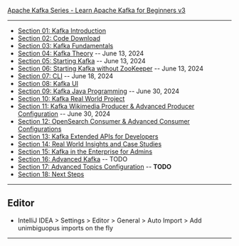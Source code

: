 [Apache Kafka Series - Learn Apache Kafka for Beginners v3](https://www.udemy.com/course/apache-kafka/?couponCode=LEADERSALE24A)

***

* [Section 01: Kafka Introduction](https://github.com/muarshad01/Apache_Kafka_for_Beginners_v3/blob/main/section_01.md)
* [Section 02: Code Download](https://github.com/muarshad01/Apache_Kafka_for_Beginners_v3/blob/main/section_02.md)
* [Section 03: Kafka Fundamentals](https://github.com/muarshad01/Apache_Kafka_for_Beginners_v3/blob/main/section_03.md)
* [Section 04: Kafka Theory](https://github.com/muarshad01/Apache_Kafka_for_Beginners_v3/blob/main/section_04.md) -- June 13, 2024
* [Section 05: Starting Kafka](https://github.com/muarshad01/Apache_Kafka_for_Beginners_v3/blob/main/section_05.md) -- June 13, 2024
* [Section 06: Starting Kafka without ZooKeeper](https://github.com/muarshad01/Apache_Kafka_for_Beginners_v3/blob/main/section_06.md) -- June 13, 2024
* [Section 07: CLI](https://github.com/muarshad01/Apache_Kafka_for_Beginners_v3/blob/main/section_07.md) -- June 18, 2024
* [Section 08: Kafka UI](https://github.com/muarshad01/Apache_Kafka_for_Beginners_v3/blob/main/section_08.md)
* [Section 09: Kafka Java Programming](https://github.com/muarshad01/Apache_Kafka_for_Beginners_v3/blob/main/section_09.md) -- June 30, 2024
* [Section 10: Kafka Real World Project](https://github.com/muarshad01/Apache_Kafka_for_Beginners_v3/blob/main/section_10.md)
* [Section 11: Kafka Wikimedia Producer & Advanced Producer Configuration](https://github.com/muarshad01/Apache_Kafka_for_Beginners_v3/blob/main/section_11.md) -- June 30, 2024
* [Section 12: OpenSearch Consumer & Advanced Consumer Configurations]()
* [Section 13: Kafka Extended APIs for Developers]()
* [Section 14: Real World Insights and Case Studies]()
* [Section 15: Kafka in the Enterprise for Admins]()
* [Section 16: Advanced Kafka]() -- TODO
* [Section 17: Advanced Topics Configuration]() -- __TODO__
* [Section 18: Next Steps]()

***

## Editor
* IntelliJ IDEA > Settings > Editor > General > Auto Import > Add unimbiguopus imports on the fly

***
